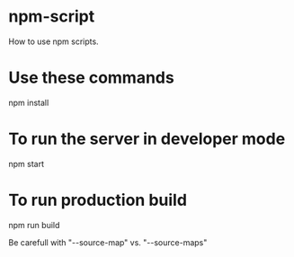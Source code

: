 # npm-script
How to use npm scripts.

# Use these commands
npm install

# To run the server in developer mode
npm start 

# To run production build
npm run build

Be carefull with "--source-map" vs. "--source-maps"

